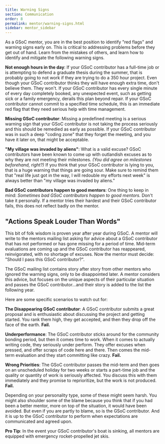 ```yaml
---
title: Warning Signs
section: Communication
order: 8
permalink: mentor/warning-signs.html
sidebar: mentor_sidebar
---
```


As a GSoC mentor, you are in the best position to identify "red flags" and warning signs early on. This is critical to addressing problems before they get out of hand. Learn from the mistakes of others, and learn how to identify and mitigate the following warning signs.

**Not enough hours in the day**: If your GSoC contributor has a full-time job or is attempting to defend a graduate thesis during the summer, that is probably going to not work if they are trying to do a 350 hour project. Even though your GSoC contributor thinks they will have enough extra time, don't believe them. They won't. If your GSoC contributor has every single minute of every day completely booked, any unexpected event, such as getting sick or a family emergency, derails this plan beyond repair. If your GSoC contributor cannot commit to a specified time schedule, this is an immediate red flag that they need serious help with time management.

**Missing GSoC contributor**:  Missing a predefined meeting is a serious warning sign that your GSoC contributor is not taking the process seriously and this should be remedied as early as possible.  If your GSoC contributor was in such a deep "coding zone" that they forget the meeting, and you have it later on, that might be acceptable.

**"My village was invaded by aliens"**: What is a valid excuse? GSoC contributors have been known to come up with outlandish excuses as to why they are not meeting their milestones. *(You did agree on milestones beforehand, right?)* If you think that your GSoC contributor is lying to you, that is a huge warning that things are going sour. Make sure to remind them that "real life just got in the way, I will redouble my efforts next week" is always better than "my village was invaded by aliens."

**Bad GSoC contributors happen to good mentors**: One thing to keep in mind: *Sometimes bad GSoC contributors happen to good mentors.* Don't take it personally. If a mentor tries their hardest and their GSoC contributor fails, this does not reflect badly on the mentor.

## "Actions Speak Louder Than Words"

This bit of folk wisdom is proven year after year during GSoC. A mentor will write to the mentors mailing list asking for advice about a GSoC contributor that has not performed or has gone missing for a period of time. Mid-term evaluations are coming up and the GSoC contributor has reappeared, reinvigorated, with no shortage of excuses. Now the mentor must decide: "Should I pass this GSoC contributor?".

The GSoC mailing list contains story after story from other mentors who ignored the warning signs, only to be disappointed later.  A mentor considers this advice, but focuses on the unique aspects of their particular situation and passes the GSoC contributor...and their story is added to the list the following year.

Here are some specific scenarios to watch out for:

**The Disappearing GSoC contributor**: A GSoC contributor submits a great proposal and is enthusiastic about discussing the project and getting started. You rank them high, they get accepted, and then they drop off the face of the earth. **Fail.**

**Underperformance**: The GSoC contributor sticks around for the community bonding period, but then it comes time to work. When it comes to actually writing code, they seriously under perform. They offer excuses when pressed, and offer scraps of code here and there. Then comes the mid-term evaluation and they start committing like crazy. **Fail.**

**Wrong Priorities**: The GSoC contributor passes the mid-term and then goes on an unscheduled holiday for two weeks or starts a part-time job and the quality or quantity of work is seriously affected. You discuss this with them immediately and they promise to reprioritize, but the work is not produced. **Fail.**

Depending on your personality type, some of these might seem harsh. You might also shoulder some of the blame because you think that if you had been a better mentor, more on top of the situation, it would have been avoided. But even if you are partly to blame, so is the GSoC contributor. And it is up to the GSoC contributor to perform when expectations are communicated and agreed upon.

**Pro Tip**: In the event your GSoC contributor's boat is sinking, all mentors are equipped with emergency rocket-propelled jet skis.

